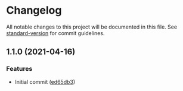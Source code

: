 # Changelog

All notable changes to this project will be documented in this file. See [standard-version](https://github.com/conventional-changelog/standard-version) for commit guidelines.

## 1.1.0 (2021-04-16)


### Features

* Initial commit ([ed65db3](https://github.com/mokkapps/changelog-generator-demo/commits/ed65db3ef825dd160a79ea36657f5af3d7300cfc))
